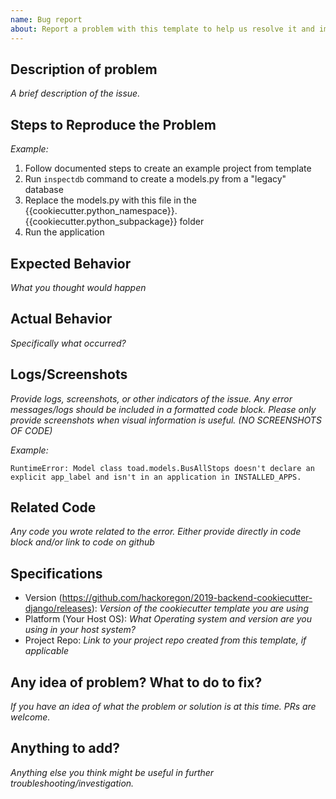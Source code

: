 ```yaml
---
name: Bug report
about: Report a problem with this template to help us resolve it and improve
---
```


<!--

Welcome! - Thank you for helping to improve this template.

We kindly ask that you:

1. Fill out this form to your best ability when submitting bug reports
2. Please remove example information when creating your Bug
3. If you think you know the cause of the bug, think about submitting a Pull Request!
4. Add a bug label to the issue
-->

## Description of problem

*A brief description of the issue.*

## Steps to Reproduce the Problem

*Example:*

1. Follow documented steps to create an example project from template
2. Run `inspectdb` command to create a models.py from a "legacy" database
3. Replace the models.py with this file in the {{cookiecutter.python_namespace}}.{{cookiecutter.python_subpackage}} folder
4. Run the application

## Expected Behavior

*What you thought would happen*

## Actual Behavior

*Specifically what occurred?*

## Logs/Screenshots

*Provide logs, screenshots, or other indicators of the issue. Any error messages/logs should be included in a formatted code block. Please only provide screenshots when visual information is useful. (NO SCREENSHOTS OF CODE)*

*Example:*

```
RuntimeError: Model class toad.models.BusAllStops doesn't declare an explicit app_label and isn't in an application in INSTALLED_APPS.
```

## Related Code

*Any code you wrote related to the error. Either provide directly in code block and/or link to code on github*


## Specifications

  - Version (https://github.com/hackoregon/2019-backend-cookiecutter-django/releases): *Version of the cookiecutter template you are using*
  - Platform (Your Host OS): *What Operating system and version are you using in your host system?*
  - Project Repo: *Link to your project repo created from this template, if applicable*

## Any idea of problem? What to do to fix?

*If you have an idea of what the problem or solution is at this time. PRs are welcome.*

## Anything to add?

*Anything else you think might be useful in further troubleshooting/investigation.*
